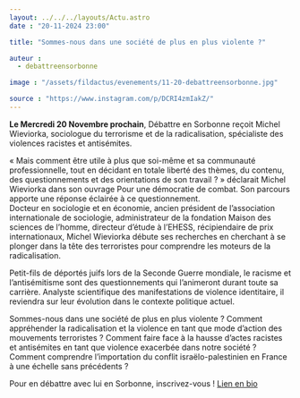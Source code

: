 ```yaml
---
layout: ../../../layouts/Actu.astro
date : "20-11-2024 23:00"

title: "Sommes-nous dans une société de plus en plus violente ?"

auteur :
  - debattreensorbonne

image : "/assets/fildactus/evenements/11-20-debattreensorbonne.jpg"

source : "https://www.instagram.com/p/DCRI4zmIakZ/"
---
```


__Le Mercredi 20 Novembre prochain__, Débattre en Sorbonne reçoit Michel Wieviorka, sociologue du terrorisme et de la radicalisation, spécialiste des violences racistes et antisémites.

« Mais comment être utile à plus que soi-même et sa communauté professionnelle, tout en décidant en totale liberté des thèmes, du contenu, des questionnements et des orientations de son travail ? » déclarait Michel Wieviorka dans son ouvrage Pour une démocratie de combat. Son parcours apporte une réponse éclairée à ce questionnement.  
Docteur en sociologie et en économie, ancien président de l’association internationale de sociologie, administrateur de la fondation Maison des sciences de l’homme, directeur d’étude à l’EHESS, récipiendaire de prix internationaux, Michel Wieviorka débute ses recherches en cherchant à se plonger dans la tête des terroristes pour comprendre les moteurs de la radicalisation.

Petit-fils de déportés juifs lors de la Seconde Guerre mondiale, le racisme et l’antisémitisme sont des questionnements qui l’animeront durant toute sa carrière. Analyste scientifique des manifestations de violence identitaire, il reviendra sur leur évolution dans le contexte politique actuel.

Sommes-nous dans une société de plus en plus violente ? Comment appréhender la radicalisation et la violence en tant que mode d’action des mouvements terroristes ? Comment faire face à la hausse d’actes racistes et antisémites en tant que violence exacerbée dans notre société ? Comment comprendre l’importation du conflit israëlo-palestinien en France à une échelle sans précédents ?

Pour en débattre avec lui en Sorbonne, inscrivez-vous ! [Lien en bio](https://www.eventbrite.fr/e/billets-racisme-antisemitisme-terrorisme-michel-wieviorka-en-sorbonne-1062204013799?utm-campaign=social&utm-content=attendeeshare&utm-medium=discovery&utm-term=listing&utm-source=cp&aff=ebdsshcopyurl)